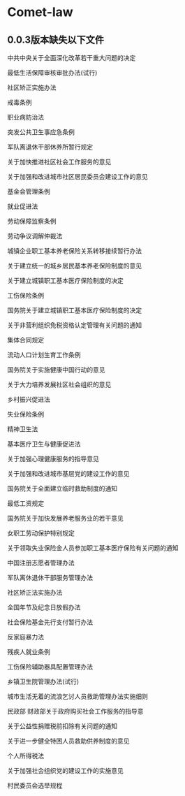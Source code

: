 # Comet-law
## 0.0.3版本缺失以下文件

中共中央关于全面深化改革若干重大问题的决定

最低生活保障审核审批办法(试行)

社区矫正实施办法

戒毒条例

职业病防治法

突发公共卫生事应急条例

军队离退休干部休养所暂行规定

关于加快推进社区社会工作服务的意见

关于加强和改进城市社区居民委员会建设工作的意见

基金会管理条例

就业促进法

劳动保障监察条例

劳动争议调解仲裁法

城镇企业职工基本养老保险关系转移接续暂行办法

关于建立统一的城乡居民基本养老保险制度的意见

关于建立城镇职工基本医疗保险制度的决定

工伤保险条例

国务院关于建立城镇职工基本医疗保险制度的决定

关于非营利组织免税资格认定管理有关问题的通知

集体合同规定

流动人口计划生育工作条例

国务院关于实施健康中国行动的意见

关于大力培养发展社区社会组织的意见

乡村振兴促进法

失业保险条例

精神卫生法

基本医疗卫生与健康促进法

关于加强心理健康服务的指导意见

关于加强和改进城市基层党的建设工作的意见

国务院关于全面建立临时救助制度的通知

最低工资规定

国务院关于加快发展养老服务业的若干意见

女职工劳动保护特别规定

关于领取失业保险金人员参加职工基本医疗保险有关问题的通知

中国注册志愿者管理办法

军队离休退休干部服务管理办法

社区矫正法实施办法

全国年节及纪念日放假办法

社会保险基金先行支付暂行办法

反家庭暴力法

残疾人就业条例

工伤保险辅助器具配置管理办法

乡镇卫生院管理办法(试行)

城市生活无着的流浪乞讨人员救助管理办法实施细则

民政部 财政部关于政府购买社会工作服务的指导意

关于公益性捐赠税前扣除有关问题的通知

关于进一步健全特困人员救助供养制度的意见

个人所得税法

关于加强社会组织党的建设工作的实施意见

村民委员会选举规程
